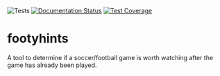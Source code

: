 ![Tests](https://github.com/pwnbus/footyhints/workflows/Tests/badge.svg)
[![Documentation Status](https://readthedocs.org/projects/footyhints/badge/?version=latest)](https://footyhints.readthedocs.io/en/latest/?badge=latest)
[![Test Coverage](https://codeclimate.com/github/pwnbus/footyhints/badges/coverage.svg)](https://codeclimate.com/github/pwnbus/footyhints/coverage)
# footyhints
A tool to determine if a soccer/football game is worth watching after the game has already been played.
